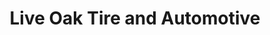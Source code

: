 ---
title: "Live Oak Tire and Automotive"
url: /denham-springs/live-oak-tire-and-automotive/
shop: car repair
---